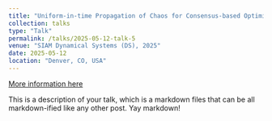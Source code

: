```yaml
---
title: "Uniform-in-time Propagation of Chaos for Consensus-based Optimization"
collection: talks
type: "Talk"
permalink: /talks/2025-05-12-talk-5
venue: "SIAM Dynamical Systems (DS), 2025"
date: 2025-05-12
location: "Denver, CO, USA"
---
```

[More information here]([https://www.siam.org/conferences-events/past-event-archive/ds25/program/program-abstracts/])

This is a description of your talk, which is a markdown files that can be all markdown-ified like any other post. Yay markdown!
